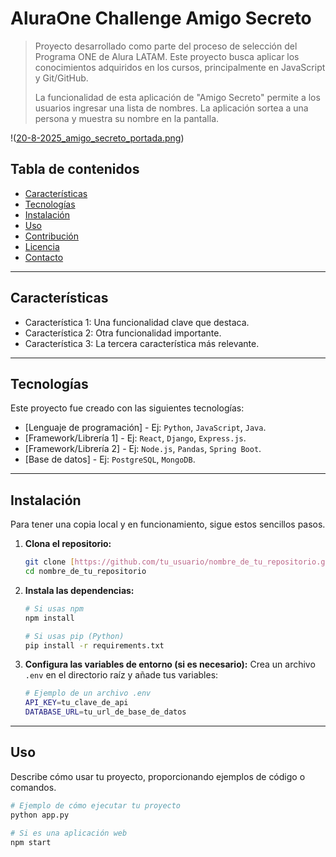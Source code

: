 # AluraOne Challenge Amigo Secreto
> Proyecto desarrollado como parte del proceso de selección del Programa ONE de Alura LATAM. Este proyecto busca aplicar los conocimientos adquiridos en los cursos, principalmente en JavaScript y Git/GitHub.
>
> La funcionalidad de esta aplicación de "Amigo Secreto" permite a los usuarios ingresar una lista de nombres. La aplicación sortea a una persona y muestra su nombre en la pantalla.

!([20-8-2025_amigo_secreto_portada.png](https://github.com/janampag/AluraOne-Challenge_amigo_secreto/blob/master/20-8-2025_amigo_secreto_portada.png))

## Tabla de contenidos
- [Características](#características)
- [Tecnologías](#tecnologías)
- [Instalación](#instalación)
- [Uso](#uso)
- [Contribución](#contribución)
- [Licencia](#licencia)
- [Contacto](#contacto)

---

## Características
* Característica 1: Una funcionalidad clave que destaca.
* Característica 2: Otra funcionalidad importante.
* Característica 3: La tercera característica más relevante.

---

## Tecnologías
Este proyecto fue creado con las siguientes tecnologías:
* [Lenguaje de programación] - Ej: `Python`, `JavaScript`, `Java`.
* [Framework/Librería 1] - Ej: `React`, `Django`, `Express.js`.
* [Framework/Librería 2] - Ej: `Node.js`, `Pandas`, `Spring Boot`.
* [Base de datos] - Ej: `PostgreSQL`, `MongoDB`.

---

## Instalación
Para tener una copia local y en funcionamiento, sigue estos sencillos pasos.

1.  **Clona el repositorio:**
    ```sh
    git clone [https://github.com/tu_usuario/nombre_de_tu_repositorio.git](https://github.com/tu_usuario/nombre_de_tu_repositorio.git)
    cd nombre_de_tu_repositorio
    ```

2.  **Instala las dependencias:**
    ```sh
    # Si usas npm
    npm install

    # Si usas pip (Python)
    pip install -r requirements.txt
    ```

3.  **Configura las variables de entorno (si es necesario):**
    Crea un archivo `.env` en el directorio raíz y añade tus variables:
    ```sh
    # Ejemplo de un archivo .env
    API_KEY=tu_clave_de_api
    DATABASE_URL=tu_url_de_base_de_datos
    ```

---

## Uso
Describe cómo usar tu proyecto, proporcionando ejemplos de código o comandos.

```sh
# Ejemplo de cómo ejecutar tu proyecto
python app.py

# Si es una aplicación web
npm start
